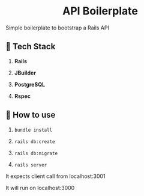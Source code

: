 <h1 align="center"> 
  API Boilerplate 
</h1>
Simple boilerplate to bootstrap a Rails API

## 🚀 Tech Stack

1.  **Rails**

1.  **JBuilder**

1.  **PostgreSQL**

1.  **Rspec**

## 🚀 How to use

1.  `bundle install`

1.  `rails db:create`

1.  `rails db:migrate`

1.  `rails server`

It expects client call from localhost:3001

It will run on localhost:3000
